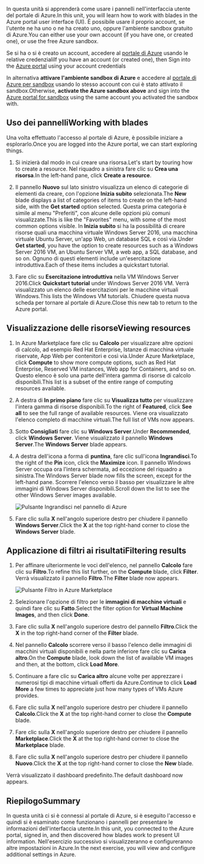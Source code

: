 <span data-ttu-id="cc5ce-101">In questa unità si apprenderà come usare i pannelli nell'interfaccia utente del portale di Azure.</span><span class="sxs-lookup"><span data-stu-id="cc5ce-101">In this unit, you will learn how to work with blades in the Azure portal user interface (UI).</span></span> <span data-ttu-id="cc5ce-102">È possibile usare il proprio account, se l'utente ne ha uno o ne ha creato uno, oppure l'ambiente sandbox gratuito di Azure.</span><span class="sxs-lookup"><span data-stu-id="cc5ce-102">You can either use your own account (if you have one, or created one), or use the free Azure sandbox.</span></span>

<span data-ttu-id="cc5ce-103">Se si ha o si è creato un account, accedere al [portale di Azure](https://portal.azure.com?azure-portal=true) usando le relative credenziali</span><span class="sxs-lookup"><span data-stu-id="cc5ce-103">If you have an account (or created one), then Sign into the [Azure portal](https://portal.azure.com?azure-portal=true) using your account credentials</span></span>

<span data-ttu-id="cc5ce-104">In alternativa **attivare l'ambiente sandbox di Azure** e accedere al [portale di Azure per sandbox](https://portal.azure.com/learn.docs.microsoft.com?azure-portal=true) usando lo stesso account con cui è stato attivato il sandbox.</span><span class="sxs-lookup"><span data-stu-id="cc5ce-104">Otherwise, **activate the Azure sandbox above** and sign into the [Azure portal for sandbox](https://portal.azure.com/learn.docs.microsoft.com?azure-portal=true) using the same account you activated the sandbox with.</span></span>

## <a name="working-with-blades"></a><span data-ttu-id="cc5ce-105">Uso dei pannelli</span><span class="sxs-lookup"><span data-stu-id="cc5ce-105">Working with blades</span></span>

<span data-ttu-id="cc5ce-106">Una volta effettuato l'accesso al portale di Azure, è possibile iniziare a esplorarlo.</span><span class="sxs-lookup"><span data-stu-id="cc5ce-106">Once you are logged into the Azure portal, we can start exploring things.</span></span>

1. <span data-ttu-id="cc5ce-107">Si inizierà dal modo in cui creare una risorsa.</span><span class="sxs-lookup"><span data-stu-id="cc5ce-107">Let's start by touring how to create a resource.</span></span> <span data-ttu-id="cc5ce-108">Nel riquadro a sinistra fare clic su **Crea una risorsa**.</span><span class="sxs-lookup"><span data-stu-id="cc5ce-108">In the left-hand pane, click **Create a resource**.</span></span>

1. <span data-ttu-id="cc5ce-109">Il pannello **Nuovo** sul lato sinistro visualizza un elenco di categorie di elementi da creare, con l'opzione **Inizia subito** selezionata.</span><span class="sxs-lookup"><span data-stu-id="cc5ce-109">The **New** blade displays a list of categories of items to create on the left-hand side, with the **Get started** option selected.</span></span> <span data-ttu-id="cc5ce-110">Questa prima categoria è simile al menu "Preferiti", con alcune delle opzioni più comuni visualizzate.</span><span class="sxs-lookup"><span data-stu-id="cc5ce-110">This is like the "Favorites" menu, with some of the most common options visible.</span></span> <span data-ttu-id="cc5ce-111">In **Inizia subito** si ha la possibilità di creare risorse quali una macchina virtuale Windows Server 2016, una macchina virtuale Ubuntu Server, un'app Web, un database SQL e così via.</span><span class="sxs-lookup"><span data-stu-id="cc5ce-111">Under **Get started**, you have the option to create resources such as a Windows Server 2016 VM, an Ubuntu Server VM, a web app, a SQL database, and so on.</span></span> <span data-ttu-id="cc5ce-112">Ognuno di questi elementi include un'esercitazione introduttiva.</span><span class="sxs-lookup"><span data-stu-id="cc5ce-112">Each of these items includes a quickstart tutorial.</span></span>

1. <span data-ttu-id="cc5ce-113">Fare clic su **Esercitazione introduttiva** nella VM Windows Server 2016.</span><span class="sxs-lookup"><span data-stu-id="cc5ce-113">Click **Quickstart tutorial** under Windows Server 2016 VM.</span></span> <span data-ttu-id="cc5ce-114">Verrà visualizzato un elenco delle esercitazioni per le macchine virtuali Windows.</span><span class="sxs-lookup"><span data-stu-id="cc5ce-114">This lists the Windows VM tutorials.</span></span> <span data-ttu-id="cc5ce-115">Chiudere questa nuova scheda per tornare al portale di Azure.</span><span class="sxs-lookup"><span data-stu-id="cc5ce-115">Close this new tab to return to the Azure portal.</span></span>

## <a name="viewing-resources"></a><span data-ttu-id="cc5ce-116">Visualizzazione delle risorse</span><span class="sxs-lookup"><span data-stu-id="cc5ce-116">Viewing resources</span></span>

1. <span data-ttu-id="cc5ce-117">In Azure Marketplace fare clic su **Calcolo** per visualizzare altre opzioni di calcolo, ad esempio Red Hat Enterprise, Istanze di macchina virtuale riservate, App Web per contenitori e così via.</span><span class="sxs-lookup"><span data-stu-id="cc5ce-117">Under Azure Marketplace, click **Compute** to show more compute options, such as Red Hat Enterprise, Reserved VM instances, Web app for Containers, and so on.</span></span> <span data-ttu-id="cc5ce-118">Questo elenco è solo una parte dell'intera gamma di risorse di calcolo disponibili.</span><span class="sxs-lookup"><span data-stu-id="cc5ce-118">This list is a subset of the entire range of computing resources available.</span></span>

2. <span data-ttu-id="cc5ce-119">A destra di **In primo piano** fare clic su **Visualizza tutto** per visualizzare l'intera gamma di risorse disponibili.</span><span class="sxs-lookup"><span data-stu-id="cc5ce-119">To the right of **Featured**, click **See all** to see the full range of available resources.</span></span> <span data-ttu-id="cc5ce-120">Viene ora visualizzato l'elenco completo di macchine virtuali.</span><span class="sxs-lookup"><span data-stu-id="cc5ce-120">The full list of VMs now appears.</span></span>

3. <span data-ttu-id="cc5ce-121">Sotto **Consigliati** fare clic su **Windows Server**.</span><span class="sxs-lookup"><span data-stu-id="cc5ce-121">Under **Recommended**, click **Windows Server**.</span></span> <span data-ttu-id="cc5ce-122">Viene visualizzato il pannello **Windows Server**.</span><span class="sxs-lookup"><span data-stu-id="cc5ce-122">The **Windows Server** blade appears.</span></span>

4. <span data-ttu-id="cc5ce-123">A destra dell'icona a forma di **puntina**, fare clic sull'icona **Ingrandisci**.</span><span class="sxs-lookup"><span data-stu-id="cc5ce-123">To the right of the **Pin** icon, click the **Maximize** icon.</span></span> <span data-ttu-id="cc5ce-124">Il pannello Windows Server occupa ora l'intera schermata, ad eccezione del riquadro a sinistra.</span><span class="sxs-lookup"><span data-stu-id="cc5ce-124">The Windows Server blade now fills the screen, except for the left-hand pane.</span></span> <span data-ttu-id="cc5ce-125">Scorrere l'elenco verso il basso per visualizzare le altre immagini di Windows Server disponibili.</span><span class="sxs-lookup"><span data-stu-id="cc5ce-125">Scroll down the list to see the other Windows Server images available.</span></span>

    ![Pulsante Ingrandisci nel pannello di Azure](../media/6-maximize-button.png)

5. <span data-ttu-id="cc5ce-127">Fare clic sulla **X** nell'angolo superiore destro per chiudere il pannello **Windows Server**.</span><span class="sxs-lookup"><span data-stu-id="cc5ce-127">Click the **X** at the top right-hand corner to close the **Windows Server** blade.</span></span>

## <a name="filtering-results"></a><span data-ttu-id="cc5ce-128">Applicazione di filtri ai risultati</span><span class="sxs-lookup"><span data-stu-id="cc5ce-128">Filtering results</span></span>

1. <span data-ttu-id="cc5ce-129">Per affinare ulteriormente le voci dell'elenco, nel pannello **Calcolo** fare clic su **Filtro**.</span><span class="sxs-lookup"><span data-stu-id="cc5ce-129">To refine this list further, on the **Compute** blade, click **Filter**.</span></span> <span data-ttu-id="cc5ce-130">Verrà visualizzato il pannello **Filtro**.</span><span class="sxs-lookup"><span data-stu-id="cc5ce-130">The **Filter** blade now appears.</span></span>

    ![Pulsante Filtro in Azure Marketplace](../media/6-filter.png)

2. <span data-ttu-id="cc5ce-132">Selezionare l'opzione di filtro per le **immagini di macchine virtuali** e quindi fare clic su **Fatto**.</span><span class="sxs-lookup"><span data-stu-id="cc5ce-132">Select the filter option for **Virtual Machine Images**, and then click **Done**.</span></span>

3. <span data-ttu-id="cc5ce-133">Fare clic sulla **X** nell'angolo superiore destro del pannello **Filtro**.</span><span class="sxs-lookup"><span data-stu-id="cc5ce-133">Click the **X** in the top right-hand corner of the **Filter** blade.</span></span>

1. <span data-ttu-id="cc5ce-134">Nel pannello **Calcolo** scorrere verso il basso l'elenco delle immagini di macchini virtuali disponibili e nella parte inferiore fare clic su **Carica altro**.</span><span class="sxs-lookup"><span data-stu-id="cc5ce-134">On the **Compute** blade, look down the list of available VM images and then, at the bottom, click **Load More**.</span></span>

1. <span data-ttu-id="cc5ce-135">Continuare a fare clic su **Carica altro** alcune volte per apprezzare i numerosi tipi di macchine virtuali offerti da Azure.</span><span class="sxs-lookup"><span data-stu-id="cc5ce-135">Continue to click **Load More** a few times to appreciate just how many types of VMs Azure provides.</span></span>

1. <span data-ttu-id="cc5ce-136">Fare clic sulla **X** nell'angolo superiore destro per chiudere il pannello **Calcolo**.</span><span class="sxs-lookup"><span data-stu-id="cc5ce-136">Click the **X** at the top right-hand corner to close the **Compute** blade.</span></span>

1. <span data-ttu-id="cc5ce-137">Fare clic sulla **X** nell'angolo superiore destro per chiudere il pannello **Marketplace**.</span><span class="sxs-lookup"><span data-stu-id="cc5ce-137">Click the **X** at the top right-hand corner to close the **Marketplace** blade.</span></span>

1. <span data-ttu-id="cc5ce-138">Fare clic sulla **X** nell'angolo superiore destro per chiudere il pannello **Nuovo**.</span><span class="sxs-lookup"><span data-stu-id="cc5ce-138">Click the **X** at the top right-hand corner to close the **New** blade.</span></span>

<span data-ttu-id="cc5ce-139">Verrà visualizzato il dashboard predefinito.</span><span class="sxs-lookup"><span data-stu-id="cc5ce-139">The default dashboard now appears.</span></span>

## <a name="summary"></a><span data-ttu-id="cc5ce-140">Riepilogo</span><span class="sxs-lookup"><span data-stu-id="cc5ce-140">Summary</span></span>

<span data-ttu-id="cc5ce-141">In questa unità ci si è connessi al portale di Azure, si è eseguito l'accesso e quindi si è esaminato come funzionano i pannelli per presentare le informazioni dell'interfaccia utente.</span><span class="sxs-lookup"><span data-stu-id="cc5ce-141">In this unit, you connected to the Azure portal, signed in, and then discovered how blades work to present UI information.</span></span> <span data-ttu-id="cc5ce-142">Nell'esercizio successivo si visualizzeranno e configureranno altre impostazioni in Azure.</span><span class="sxs-lookup"><span data-stu-id="cc5ce-142">In the next exercise, you will view and configure additional settings in Azure.</span></span>
